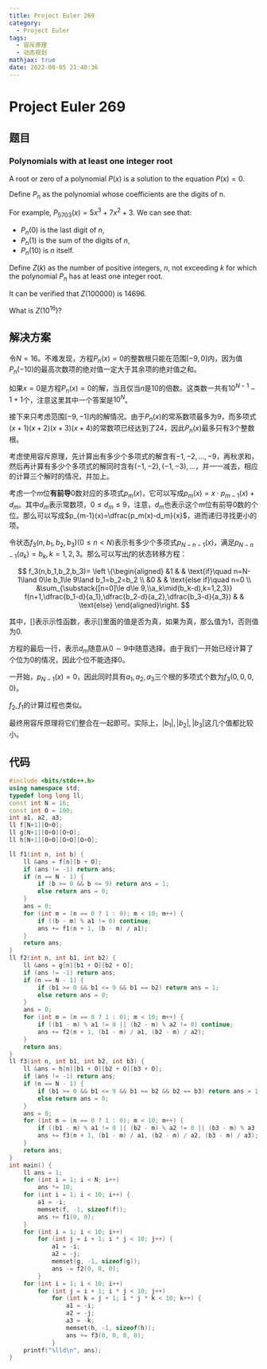 ```yaml
---
title: Project Euler 269
category:
  - Project Euler
tags:
  - 容斥原理
  - 动态规划
mathjax: true
date: 2022-08-05 21:40:36
---
```


<escape><!-- more --></escape>

# Project Euler 269

## 题目

### Polynomials with at least one integer root

A root or zero of a polynomial $P(x)$ is a solution to the equation $P(x) = 0$.

Define $P_n$ as the polynomial whose coefficients are the digits of n.

For example, $P_{5703}(x) = 5x^3 + 7x^2 + 3$.
We can see that:

- $P_n(0)$ is the last digit of $n$,
- $P_n(1)$ is the sum of the digits of $n$,
- $P_n(10)$ is $n$ itself.

Define $Z(k)$ as the number of positive integers, $n$, not exceeding $k$ for which the polynomial $P_n$ has at least one integer root.

It can be verified that $Z(100 000)$ is $14696$.

What is $Z(10^{16})$?

## 解决方案

令$N=16$。不难发现，方程$P_n(x)=0$的整数根只能在范围$[-9,0]$内，因为值$P_n(-10)$的最高次数项的绝对值一定大于其余项的绝对值之和。

如果$x=0$是方程$P_n(x)=0$的解，当且仅当$n$是$10$的倍数。这类数一共有$10^{N-1}-1+1$个，注意这里其中一个答案是$10^N$。

接下来只考虑范围$[-9,-1]$内的解情况。由于$P_n(x)$的常系数项最多为$9$，而多项式$(x+1)(x+2)(x+3)(x+4)$的常数项已经达到了$24$，因此$P_n(x)$最多只有$3$个整数根。

考虑使用容斥原理，先计算出有多少个多项式的解含有$-1,-2,\dots,-9$，再秋求和，然后再计算有多少个多项式的解同时含有$(-1,-2),(-1,-3),\dots$，并一一减去，相应的计算三个解时的情况，并加上。

考虑一个$m$位**有前导**$0$数对应的多项式$p_m(x)$，它可以写成$p_m(x)=x\cdot p_{m-1}(x) + d_m$。其中$d_m$表示常数项，$0\le d_m\le 9$，注意，$d_m$也表示这个$m$位有前导$0$数的个位。那么可以写成$p_{m-1}(x)=\dfrac{p_m(x)-d_m}{x}$，进而递归寻找更小的项。

令状态$f_3(n,b_1,b_2,b_3)(0\le n< N)$表示有多少个多项式$p_{N-n-1}(x)$，满足$p_{N-n-1}(a_k)=b_k,k=1,2,3$。那么可以写出$f$的状态转移方程：

$$
f_3(n,b_1,b_2,b_3)=
\left \{\begin{aligned}
  &1 & & \text{if}\quad n=N-1\land 0\le b_1\le 9\land b_1=b_2=b_2 \\
  &0 & & \text{else if}\quad n=0 \\
  &\sum_{\substack{[n=0]\le d\le 9,\\a_k\mid(b_k-d),k=1,2,3}} f(n+1,\dfrac{b_1-d}{a_1},\dfrac{b_2-d}{a_2},\dfrac{b_3-d}{a_3}) & & \text{else}
\end{aligned}\right.
$$

其中，$[]$表示示性函数，表示$[]$里面的值是否为真，如果为真，那么值为$1$，否则值为$0$.

方程的最后一行，表示$d_m$随意从$0\sim 9$中随意选择。由于我们一开始已经计算了个位为$0$的情况，因此个位不能选择$0$。

一开始，$p_{N-1}(x)=0$，因此同时具有$a_1,a_2,a_3$三个根的多项式个数为$f_3(0,0,0,0)$。

$f_2,f_1$的计算过程也类似。

最终用容斥原理将它们整合在一起即可。实际上，$|b_1|,|b_2|,|b_3|$这几个值都比较小。

## 代码

```C++
#include <bits/stdc++.h>
using namespace std;
typedef long long ll;
const int N = 16;
const int O = 100;
int a1, a2, a3;
ll f[N+1][O+O];
ll g[N+1][O+O][O+O];
ll h[N+1][O+O][O+O][O+O];

ll f1(int n, int b) {
    ll &ans = f[n][b + O];
    if (ans != -1) return ans;
    if (n == N - 1) {
        if (b >= 0 && b <= 9) return ans = 1;
        else return ans = 0;
    }
    ans = 0;
    for (int m = (n == 0 ? 1 : 0); m < 10; m++) {
        if ((b - m) % a1 != 0) continue;
        ans += f1(n + 1, (b - m) / a1);
    }
    return ans;
}
ll f2(int n, int b1, int b2) {
    ll &ans = g[n][b1 + O][b2 + O];
    if (ans != -1) return ans;
    if (n == N - 1) {
        if (b1 >= 0 && b1 <= 9 && b1 == b2) return ans = 1;
        else return ans = 0;
    }
    ans = 0;
    for (int m = (n == 0 ? 1 : 0); m < 10; m++) {
        if ((b1 - m) % a1 != 0 || (b2 - m) % a2 != 0) continue;
        ans += f2(n + 1, (b1 - m) / a1, (b2 - m) / a2);
    }
    return ans;
}
ll f3(int n, int b1, int b2, int b3) {
    ll &ans = h[n][b1 + O][b2 + O][b3 + O];
    if (ans != -1) return ans;
    if (n == N - 1) {
        if (b1 >= 0 && b1 <= 9 && b1 == b2 && b2 == b3) return ans = 1;
        else return ans = 0;
    }
    ans = 0;
    for (int m = (n == 0 ? 1 : 0); m < 10; m++) {
        if ((b1 - m) % a1 != 0 || (b2 - m) % a2 != 0 || (b3 - m) % a3 != 0) continue;
        ans += f3(n + 1, (b1 - m) / a1, (b2 - m) / a2, (b3 - m) / a3);
    }
    return ans;
}
int main() {
    ll ans = 1;
    for (int i = 1; i < N; i++)
        ans *= 10;
    for (int i = 1; i < 10; i++) {
        a1 = -i;
        memset(f, -1, sizeof(f));
        ans += f1(0, 0);
    }
    for (int i = 1; i < 10; i++)
        for (int j = i + 1; i * j < 10; j++) {
            a1 = -i;
            a2 = -j;
            memset(g, -1, sizeof(g));
            ans -= f2(0, 0, 0);
        }
    for (int i = 1; i < 10; i++)
        for (int j = i + 1; i * j < 10; j++)
            for (int k = j + 1; i * j * k < 10; k++) {
                a1 = -i;
                a2 = -j;
                a3 = -k;
                memset(h, -1, sizeof(h));
                ans += f3(0, 0, 0, 0);
            }
    printf("%lld\n", ans);
}

```
